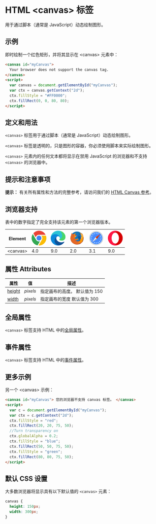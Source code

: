 HTML \<canvas> 标签
===

用于通过脚本（通常是 JavaScript）动态绘制图形。

## 示例

即时绘制一个红色矩形，并将其显示在 \<canvas> 元素中：

```html idoc:preview:iframe
<canvas id="myCanvas">
  Your browser does not support the canvas tag.
</canvas>
<script>
  var canvas = document.getElementById("myCanvas");
  var ctx = canvas.getContext("2d");
  ctx.fillStyle = "#FF0000";
  ctx.fillRect(0, 0, 80, 80);
</script>
```

## 定义和用法

`<canvas>` 标签用于通过脚本（通常是 JavaScript）动态绘制图形。

`<canvas>` 标签是透明的，只是图形的容器，你必须使用脚本来实际绘制图形。

`<canvas>` 元素内的任何文本都将显示在禁用 JavaScript 的浏览器和不支持 `<canvas>` 的浏览器中。

## 提示和注意事项

**提示：** 有关所有属性和方法的完整参考，请访问我们的 [HTML Canvas 参考](../reference/canvas.md)。

## 浏览器支持

表中的数字指定了完全支持该元素的第一个浏览器版本。

| Element  | ![chrome][1] | ![edge][2] | ![firefox][3] | ![safari][4] | ![opera][5] |
| --------- | --- | --- | --- | --- | --- |
| \<canvas> | 4.0 | 9.0 | 2.0 | 3.1 | 9.0 |
<!--rehype:style=width: 100%; display: inline-table;-->

## 属性 Attributes

| 属性 | 值 | 描述 |
| ---- | ---- | ---- |
| [height](./canvas_height.md) | *pixels* | 指定画布的高度。 默认值为 150 |
| [width](./canvas_width.md)   | *pixels* | 指定画布的宽度 默认值为 300 |
<!--rehype:style=width: 100%; display: inline-table;-->

## 全局属性

`<canvas>` 标签支持 HTML 中的[全局属性](../reference/standardattributes.md)。

## 事件属性

`<canvas>` 标签支持 HTML 中的[事件属性](../reference/eventattributes.md)。

## 更多示例

另一个 \<canvas> 示例：

```html idoc:preview:iframe
<canvas id="myCanvas"> 您的浏览器不支持 canvas 标签。 </canvas>
<script>
  var c = document.getElementById("myCanvas");
  var ctx = c.getContext("2d");
  ctx.fillStyle = "red";
  ctx.fillRect(20, 20, 75, 50);
  //Turn transparency on
  ctx.globalAlpha = 0.2;
  ctx.fillStyle = "blue";
  ctx.fillRect(50, 50, 75, 50);
  ctx.fillStyle = "green";
  ctx.fillRect(80, 80, 75, 50);
</script>
```

## 默认 CSS 设置

大多数浏览器将显示具有以下默认值的 `<canvas>` 元素：

```css
canvas {
  height: 150px;
  width: 300px;
}
```


[1]: ../assets/chrome.svg
[2]: ../assets/edge.svg
[3]: ../assets/firefox.svg
[4]: ../assets/safari.svg
[5]: ../assets/opera.svg